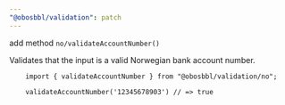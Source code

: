 ```yaml
---
"@obosbbl/validation": patch
---
```


add method `no/validateAccountNumber()`

Validates that the input is a valid Norwegian bank account number.

```
    import { validateAccountNumber } from "@obosbbl/validation/no";

    validateAccountNumber('12345678903') // => true

```
